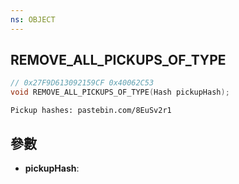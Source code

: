 ```yaml
---
ns: OBJECT
---
```

## REMOVE_ALL_PICKUPS_OF_TYPE

```c
// 0x27F9D613092159CF 0x40062C53
void REMOVE_ALL_PICKUPS_OF_TYPE(Hash pickupHash);
```

```
Pickup hashes: pastebin.com/8EuSv2r1  
```

## 參數
* **pickupHash**: 

